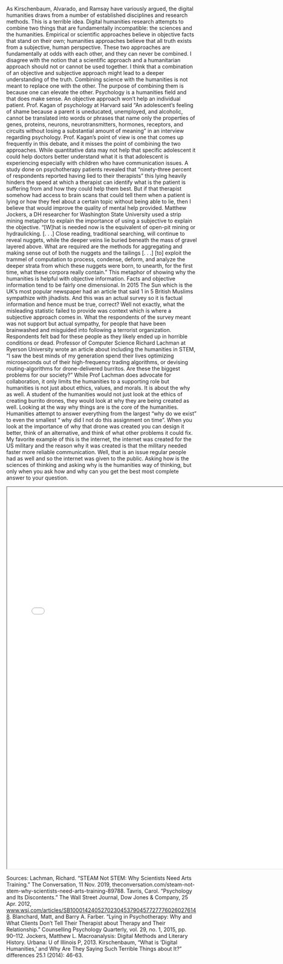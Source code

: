 
  As Kirschenbaum, Alvarado, and Ramsay have variously argued, the digital humanities draws from a number of established disciplines and research methods. This is a terrible idea. Digital humanities research attempts to combine two things that are fundamentally incompatible: the sciences and the humanities. Empirical or scientific approaches believe in objective facts that stand on their own; humanities approaches believe that all truth exists from a subjective, human perspective. These two approaches are fundamentally at odds with each other, and they can never be combined. 
I disagree with the notion that a scientific approach and a humanitarian approach should not or cannot be used together. I think that a combination of an objective and subjective approach might lead to a deeper understanding of the truth. Combining science with the humanities is not meant to replace one with the other. The purpose of combining them is because one can elevate the other.
  Psychology is a humanities field and that does make sense. An objective approach won’t help an individual patient. Prof. Kagan of psychology at Harvard said “An adolescent’s feeling of shame because a parent is uneducated, unemployed, and alcoholic, cannot be translated into words or phrases that name only the properties of genes, proteins, neurons, neurotransmitters, hormones, receptors, and circuits without losing a substantial amount of meaning” in an interview regarding psychology. Prof. Kagan’s point of view is one that comes up frequently in this debate, and it misses the point of combining the two approaches. While quantitative data may not help that specific adolescent it could help doctors better understand what it is that adolescent is experiencing especially with children who have communication issues. A study done on psychotherapy patients revealed that “ninety-three percent of respondents reported having lied to their therapists” this lying heavily hinders the speed at which a therapist can identify what is the patient is suffering from and how they could help them best. But if that therapist somehow had access to brain scans that could tell them when a patient is lying or how they feel about a certain topic without being able to lie, then I believe that would improve the quality of mental help provided.
  Matthew Jockers, a DH researcher for Washington State University used a strip mining metaphor to explain the importance of using a subjective to explain the objective. “[W]hat is needed now is the equivalent of open-pit mining or hydraulicking. [. . .] Close reading, traditional searching, will continue to reveal nuggets, while the deeper veins lie buried beneath the mass of gravel layered above. What are required are the methods for aggregating and making sense out of both the nuggets and the tailings [. . .] [to] exploit the trammel of computation to process, condense, deform, and analyze the deeper strata from which these nuggets were born, to unearth, for the first time, what these corpora really contain.” This metaphor of showing why the humanities is helpful with objective information. Facts and objective information tend to be fairly one dimensional. In 2015 The Sun which is the UK’s most popular newspaper had an article that said 1 in 5 British Muslims sympathize with jihadists. And this was an actual survey so it is factual information and hence must be true, correct? Well not exactly, what the misleading statistic failed to provide was context which is where a subjective approach comes in.  What the respondents of the survey meant was not support but actual sympathy, for people that have been brainwashed and misguided into following a terrorist organization. Respondents felt bad for these people as they likely ended up in horrible conditions or dead.
   Professor of Computer Science Richard Lachman at Ryerson University wrote an article about including the humanities in STEM,   “I saw the best minds of my generation spend their lives optimizing microseconds out of their high-frequency trading algorithms, or devising routing-algorithms for drone-delivered burritos.
Are these the biggest problems for our society?”  While Prof Lachman does advocate for collaboration, it only limits the humanities to a supporting role but humanities is not just about ethics, values, and morals. It is about the why as well. A student of the humanities would not just look at the ethics of creating burrito drones, they would look at why they are being created as well. Looking at the way why things are is the core of the humanities. Humanities attempt to answer everything from the largest “why do we exist” to even the smallest “ why did I not do this assignment on time”. When you look at the importance of why that drone was created you can design it better, think of an alternative, and think of what other problems it could fix. My favorite example of this is the internet, the internet was created for the US military and the reason why it was created is that the military needed faster more reliable communication. Well, that is an issue regular people had as well and so the internet was given to the public. Asking how is the sciences of thinking and asking why is the humanities way of thinking, but only when you ask how and why can you get the best most complete answer to your question. 

 <iframe style="width: 730; height: 1010px;" src="processing/index.html"></iframe>
 
Sources:
Lachman, Richard. “STEAM Not STEM: Why Scientists Need Arts Training.” The Conversation, 11 Nov. 2019, theconversation.com/steam-not-stem-why-scientists-need-arts-training-89788.
Tavris, Carol. “Psychology and Its Discontents.” The Wall Street Journal, Dow Jones & Company, 25 Apr. 2012, www.wsj.com/articles/SB10001424052702304537904577277760260276148.
Blanchard, Matt, and Barry A. Farber. “Lying in Psychotherapy: Why and What Clients Don’t Tell Their Therapist about Therapy and Their Relationship.” Counselling Psychology Quarterly, vol. 29, no. 1, 2015, pp. 90–112.
Jockers, Matthew L. Macroanalysis: Digital Methods and Literary History. Urbana: U of Illinois P, 2013.
Kirschenbaum, “What is ‘Digital Humanities,’ and Why Are They Saying Such Terrible Things about It?” differences 25.1 (2014): 46-63.
 

  
  


